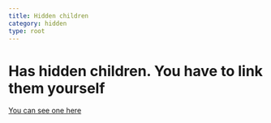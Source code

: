 ```yaml
---
title: Hidden children
category: hidden
type: root
---
```


# Has hidden children. You have to link them yourself
[You can see one here](test)
